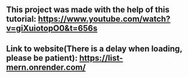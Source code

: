 ## This project was made with the help of this tutorial: https://www.youtube.com/watch?v=giXuiotopO0&t=656s

## Link to website(There is a delay when loading, please be patient): https://list-mern.onrender.com/